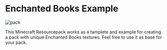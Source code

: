 # Enchanted Books Example
![pack](https://github.com/user-attachments/assets/23d3690f-b6ed-4e48-9aad-4d363062f51b)

This Minecraft Resourcepack works as a tamplete and example for creating a pack with unique Enchanted Books textures. Feel free to use it as base for your pack. 
